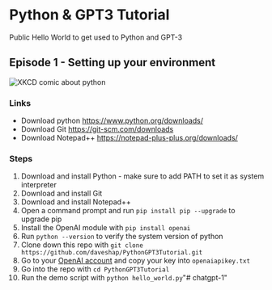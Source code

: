 # Python & GPT3 Tutorial

Public Hello World to get used to Python and GPT-3

## Episode 1 - Setting up your environment

![XKCD comic about python](https://imgs.xkcd.com/comics/python.png)

### Links
- Download python https://www.python.org/downloads/
- Download Git https://git-scm.com/downloads
- Download Notepad++ https://notepad-plus-plus.org/downloads/

### Steps

1. Download and install Python - make sure to add PATH to set it as system interpreter
2. Download and install Git
3. Download and install Notepad++
4. Open a command prompt and run `pip install pip --upgrade` to upgrade pip
5. Install the OpenAI module with `pip install openai`
6. Run `python --version` to verify the system version of python
7. Clone down this repo with `git clone https://github.com/daveshap/PythonGPT3Tutorial.git`
8. Go to your [OpenAI account](https://beta.openai.com/account/api-keys) and copy your key into `openaiapikey.txt`
9. Go into the repo with `cd PythonGPT3Tutorial`
10. Run the demo script with `python hello_world.py`"# chatgpt-1" 
